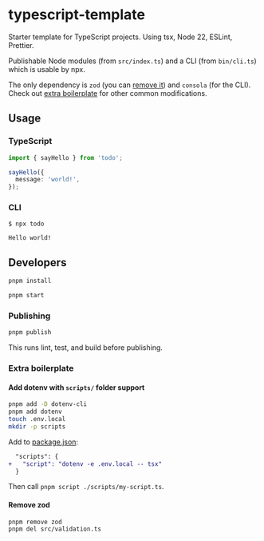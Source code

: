 # typescript-template

Starter template for TypeScript projects. Using tsx, Node 22, ESLint, Prettier.

Publishable Node modules (from `src/index.ts`) and a CLI (from `bin/cli.ts`) which is usable by npx.

The only dependency is `zod` (you can [remove it](#remove-zod)) and `consola` (for the CLI). Check out [extra boilerplate](#extra-boilerplate) for other common modifications.

## Usage

### TypeScript

```ts
import { sayHello } from 'todo';

sayHello({
  message: 'world!',
});
```

### CLI

```console
$ npx todo

Hello world!
```

## Developers

```sh
pnpm install
```

```sh
pnpm start
```

### Publishing

```sh
pnpm publish
```

This runs lint, test, and build before publishing.

### Extra boilerplate

#### Add dotenv with `scripts/` folder support

```sh
pnpm add -D dotenv-cli
pnpm add dotenv
touch .env.local
mkdir -p scripts
```

Add to [package.json](package.json):

```diff
  "scripts": {
+   "script": "dotenv -e .env.local -- tsx"
  }
```

Then call `pnpm script ./scripts/my-script.ts`.

#### Remove zod

```sh
pnpm remove zod
pnpm del src/validation.ts
```
